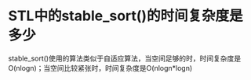 # STL中的stable_sort()的时间复杂度是多少

stable_sort()使用的算法类似于自适应算法，当空间足够的时，时间复杂度是O(nlogn)；当空间比较紧张时，时间复杂度是O(nlogn*logn)